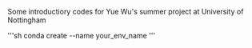 Some introductiory codes for Yue Wu's summer project at University of Nottingham

'''sh
conda create --name your_env_name
'''
